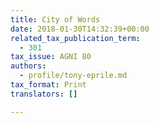 ```yaml
---
title: City of Words
date: 2018-01-30T14:32:39+00:00
related_tax_publication_term:
  - 301
tax_issue: AGNI 80
authors:
  - profile/tony-eprile.md
tax_format: Print
translators: []

---
```

